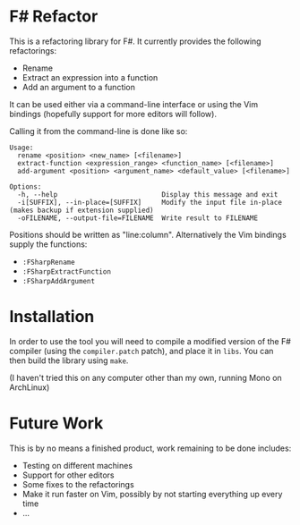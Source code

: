 F# Refactor
===========

This is a refactoring library for F#. It currently provides the following
refactorings:

  * Rename
  * Extract an expression into a function
  * Add an argument to a function

It can be used either via a command-line interface or using the Vim bindings
(hopefully support for more editors will follow).

Calling it from the command-line is done like so:

    Usage:
      rename <position> <new_name> [<filename>]
      extract-function <expression_range> <function_name> [<filename>]
      add-argument <position> <argument_name> <default_value> [<filename>]
  
    Options:
      -h, --help                          Display this message and exit
      -i[SUFFIX], --in-place=[SUFFIX]     Modify the input file in-place (makes backup if extension supplied)
      -oFILENAME, --output-file=FILENAME  Write result to FILENAME

Positions should be written as "line:column". Alternatively the Vim bindings
supply the functions:

  * `:FSharpRename`
  * `:FSharpExtractFunction`
  * `:FSharpAddArgument`

Installation
============

In order to use the tool you will need to compile a modified version of the F#
compiler (using the `compiler.patch` patch), and place it in `libs`. You can
then build the library using `make`.

(I haven't tried this on any computer other than my own, running Mono on
ArchLinux)

Future Work
===========

This is by no means a finished product, work remaining to be done includes:

  * Testing on different machines
  * Support for other editors
  * Some fixes to the refactorings
  * Make it run faster on Vim, possibly by not starting everything up every time
  * ...
